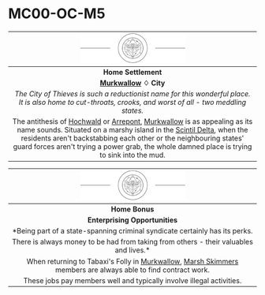 # MC00-OC-M5

| <img src="../../../images/card-icons/marsh-skimmers.png" height="60" /> |
|:---:|
| **Home Settlement** |
| **[Murkwallow](../../../places/cities/murkwallow.md) ♢ City** |
| *The City of Thieves is such a reductionist name for this wonderful place. It is also home to cut-throats, crooks, and worst of all - two meddling states.* |
| The antithesis of [Hochwald](../../../places/cities/hochwald.md) or [Arrepont](../../../places/cities/arrepont.md), [Murkwallow](../../../places/cities/murkwallow.md) is as appealing as its name sounds. Situated on a marshy island in the [Scintil Delta](../../../places/rivers-lakes/scintil-delta.md), when the residents aren't backstabbing each other or the neighbouring states' guard forces aren't trying a power grab, the whole damned place is trying to sink into the mud. |

| <img src="../../../images/card-icons/marsh-skimmers.png" height="60" /> |
|:---:|
| **Home Bonus** |
| **Enterprising Opportunities** |
| *Being part of a state-spanning criminal syndicate certainly has its perks.
There is always money to be had from taking from others - their valuables and lives.* |
| When returning to Tabaxi's Folly in [Murkwallow](../../../places/cities/murkwallow.md), [Marsh Skimmers](../../../organisations/marsh-skimmers.md) members are always able to find contract work. |
| These jobs pay members well and typically involve illegal activities. |

